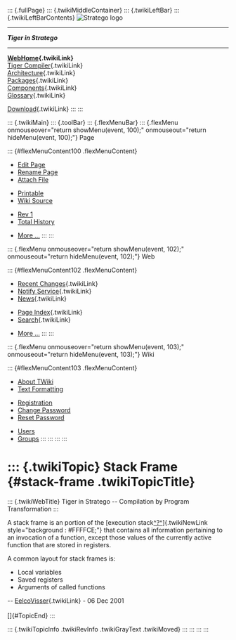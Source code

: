 ::: {.fullPage}
::: {.twikiMiddleContainer}
::: {.twikiLeftBar}
::: {.twikiLeftBarContents}
![Stratego
logo](../pub/Stratego/StrategoLogo/StrategoLogoTextlessWhite-100px.png)

------------------------------------------------------------------------

***Tiger in Stratego***

------------------------------------------------------------------------

**[WebHome](WebHome){.twikiLink}**\
[Tiger Compiler](TigerCompiler){.twikiLink}\
[Architecture](CompilerArchitecture){.twikiLink}\
[Packages](CompilerPackages){.twikiLink}\
[Components](CompilerComponent){.twikiLink}\
[Glossary](WebGlossary){.twikiLink}

[Download](DownloadAndInstallation){.twikiLink}
:::
:::

::: {.twikiMain}
::: {.toolBar}
::: {.flexMenuBar}
::: {.flexMenu onmouseover="return showMenu(event, 100);" onmouseout="return hideMenu(event, 100);"}
Page

::: {#flexMenuContent100 .flexMenuContent}
-   [Edit
    Page](http://www.program-transformation.org/edit/Tiger/StackFrame?t=1536826657)
-   [Rename
    Page](http://www.program-transformation.org/rename/Tiger/StackFrame)
-   [Attach
    File](http://www.program-transformation.org/attach/Tiger/StackFrame)

<!-- -->

-   [Printable](http://www.program-transformation.org/view/Tiger/StackFrame?skin=print.pattern)
-   [Wiki
    Source](http://www.program-transformation.org/view/Tiger/StackFrame?skin=text&raw=on&contenttype=text/plain)

<!-- -->

-   [Rev
    1](http://www.program-transformation.org/view/Tiger/StackFrame?rev=1.1)
-   [Total
    History](http://www.program-transformation.org/rdiff/Tiger/StackFrame)

<!-- -->

-   [More
    \...](http://www.program-transformation.org/oops/Tiger/StackFrame?template=oopsmore&param1=1.1&param2=1.1)
:::
:::

::: {.flexMenu onmouseover="return showMenu(event, 102);" onmouseout="return hideMenu(event, 102);"}
Web

::: {#flexMenuContent102 .flexMenuContent}
-   [Recent Changes](WebChanges){.twikiLink}
-   [Notify Service](WebNotify){.twikiLink}
-   [News](WebNews){.twikiLink}

<!-- -->

-   [Page Index](WebIndex){.twikiLink}
-   [Search](WebSearch){.twikiLink}

<!-- -->

-   [More
    \...](http://www.program-transformation.org/oops/Tiger/StackFrame?template=oopsmore&param1=1.1&param2=1.1)
:::
:::

::: {.flexMenu onmouseover="return showMenu(event, 103);" onmouseout="return hideMenu(event, 103);"}
Wiki

::: {#flexMenuContent103 .flexMenuContent}
-   [About
    TWiki](http://www.program-transformation.org/view/TWiki/WebHome)
-   [Text
    Formatting](http://www.program-transformation.org/view/TWiki/TextFormattingRules)

<!-- -->

-   [Registration](http://www.program-transformation.org/view/TWiki/TWikiRegistration)
-   [Change
    Password](http://www.program-transformation.org/view/TWiki/ChangePassword)
-   [Reset
    Password](http://www.program-transformation.org/view/TWiki/ResetPassword)

<!-- -->

-   [Users](http://www.program-transformation.org/view/Main/TWikiUsers)
-   [Groups](http://www.program-transformation.org/view/Main/TWikiGroups)
:::
:::
:::
:::

::: {.twikiTopic}
Stack Frame {#stack-frame .twikiTopicTitle}
===========

::: {.twikiWebTitle}
Tiger in Stratego \-- Compilation by Program Transformation
:::

A stack frame is an portion of the [execution
stack[^?^](http://www.program-transformation.org/edit/Tiger/ExecutionStack?topicparent=Tiger.StackFrame)]{.twikiNewLink
style="background : #FFFFCE;"} that contains all information pertaining
to an invocation of a function, except those values of the currently
active function that are stored in registers.

A common layout for stack frames is:

-   Local variables
-   Saved registers
-   Arguments of called functions

\-- [EelcoVisser](../Main/EelcoVisser){.twikiLink} - 06 Dec 2001\
\
[]{#TopicEnd}
:::

::: {.twikiTopicInfo .twikiRevInfo .twikiGrayText .twikiMoved}
:::
:::
:::
:::
